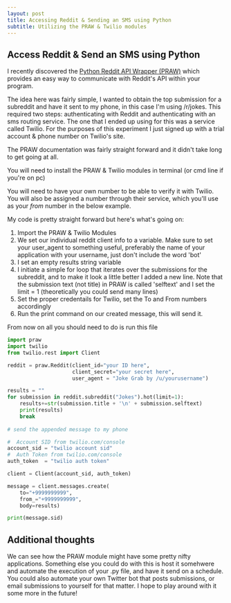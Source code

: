```yaml
---
layout: post
title: Accessing Reddit & Sending an SMS using Python
subtitle: Utilizing the PRAW & Twilio modules
---
```


## Access Reddit & Send an SMS using Python

I recently discovered the [Python Reddit API Wrapper (PRAW)](http://praw.readthedocs.io/en/latest/index.html) which provides an easy way to communicate with Reddit's API within your program.

The idea here was fairly simple, I wanted to obtain the top submission for a subreddit and have it sent to my phone, in this case I'm using /r/jokes.  This required two steps: authenticating with Reddit and authenticating with an sms routing service.  The one that I ended up using for this was a service called Twilio.  For the purposes of this experiment I just signed up with a trial account & phone number on Twilio's site. 

The PRAW documentation was fairly straight forward and it didn't take long to get going at all.

You will need to install the PRAW & Twilio modules in terminal  (or cmd line if you're on pc)

You will need to have your own number to be able to verify it with Twilio.  You will also be assigned a number through their service, which you'll use as your *from* number in the below example.

My code is pretty straight forward but here's what's going on:

1. Import the PRAW & Twilio Modules
2. We set our individual reddit client info to a variable. Make sure to set your user_agent to something useful, preferably the name of your application with your username, just don't include the word 'bot'
3. I set an empty results string variable
4. I initiate a simple for loop that iterates over the submissions for the subreddit, and to make it look a little better I added a new line. Note that the submission text (not title) in PRAW is called 'selftext' and I set the limit = 1 (theoretically you could send many lines)
5. Set the proper credentails for Twilio, set the To and From numbers accordingly 
6. Run the print command on our created message, this will send it.

From now on all you should need to do is run this  file

```Python
import praw
import twilio
from twilio.rest import Client

reddit = praw.Reddit(client_id="your ID here",
                     client_secret="your secret here",
                     user_agent = "Joke Grab by /u/yourusername")

results = ""
for submission in reddit.subreddit("Jokes").hot(limit=1):
    results+=str(submission.title + '\n' + submission.selftext)
    print(results)
    break
                                            
# send the appended message to my phone

#  Account SID from twilio.com/console
account_sid = "twilio account sid"
#  Auth Token from twilio.com/console
auth_token  = "twilio auth token"

client = Client(account_sid, auth_token)

message = client.messages.create(
    to="+9999999999", 
    from_="+9999999999",
    body=results)

print(message.sid)
```

## Additional thoughts
We can see how the PRAW module might have some pretty nifty applications.  Something else you could do with this is host it somehwere and automate the execution of your .py file, and have it send on a schedule.  You could also automate your own Twitter bot that posts submissions, or email submissions to yourself for that matter.  I hope to play around with it some more in the future!
